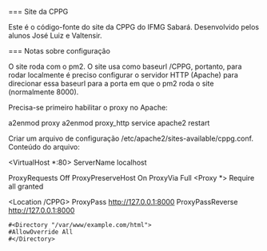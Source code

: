 === Site da CPPG

Este é o código-fonte do site da CPPG do IFMG Sabará.
Desenvolvido pelos alunos José Luiz e Valtensir.

=== Notas sobre configuração

O site roda com o pm2. O site usa como baseurl /CPPG, portanto,
para rodar localmente é preciso configurar o servidor HTTP (Apache) para
direcionar essa baseurl para a porta em que o pm2 roda o site (normalmente 8000).

Precisa-se primeiro habilitar o proxy no Apache:

a2enmod proxy
a2enmod proxy_http
service apache2 restart

Criar um arquivo de configuração /etc/apache2/sites-available/cppg.conf.
Conteúdo do arquivo:

<VirtualHost *:80>
ServerName localhost

   ProxyRequests Off
   ProxyPreserveHost On
   ProxyVia Full
   <Proxy *>
      Require all granted
   </Proxy>

   <Location /CPPG>
      ProxyPass http://127.0.0.1:8000
      ProxyPassReverse http://127.0.0.1:8000
   </Location>

    #<Directory "/var/www/example.com/html">
    #AllowOverride All
    #</Directory>
</VirtualHost>

